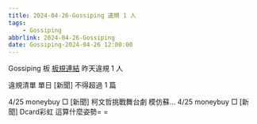 ```yaml
---
title: 2024-04-26-Gossiping 違規 1 人
tags:
    - Gossiping
abbrlink: 2024-04-26-Gossiping
date: Gossiping-2024-04-26 12:00:00
---
```

Gossiping 板 [板規連結](https://www.ptt.cc/bbs/Gossiping/M.1637425085.A.07D.html)
昨天違規 1 人
<!-- more -->

違規清單
單日 [新聞] 不得超過 1 篇

4/25 moneybuy □ [新聞] 柯文哲挑戰舞台劇 模仿蘇…
4/25 moneybuy □ [新聞] Dcard彩虹 這算什麼姿勢= =